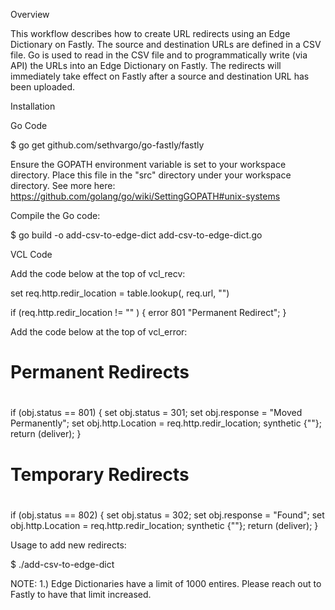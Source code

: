   Overview
 
  This workflow describes how to create URL redirects using an Edge Dictionary on Fastly. 
  The source and destination URLs are defined in a CSV file. Go is used to read in the
  CSV file and to programmatically write (via API) the URLs into an Edge Dictionary
  on Fastly. The redirects will immediately take effect on Fastly after a source and 
  destination URL has been uploaded.

  Installation

  Go Code

  $ go get github.com/sethvargo/go-fastly/fastly

  Ensure the GOPATH environment variable is set to your workspace directory.
  Place this file in the "src" directory under your workspace directory. See more here:
  https://github.com/golang/go/wiki/SettingGOPATH#unix-systems

  Compile the Go code: 
 
  $ go build -o add-csv-to-edge-dict add-csv-to-edge-dict.go

  VCL Code

  Add the code below at the top of vcl_recv:

  set req.http.redir_location = table.lookup(<EDGE-DICT-NAME>, req.url, "")
 
  if (req.http.redir_location != "" ) {
       error 801 "Permanent Redirect";
   }


  Add the code below at the top of vcl_error:

  # Permanent Redirects
  #
  if (obj.status == 801) {
     set obj.status = 301;
     set obj.response = "Moved Permanently";
     set obj.http.Location = req.http.redir_location;
     synthetic {""};
     return (deliver);
  }  

  # Temporary Redirects
  #
  if (obj.status == 802) {
     set obj.status = 302;
     set obj.response = "Found";
     set obj.http.Location = req.http.redir_location;
     synthetic {""};
     return (deliver);
  }

  
  Usage to add new redirects:

  $ ./add-csv-to-edge-dict <SECRET-API-TOKEN> <SERVICE-ID> <EDGE-DICT-NAME> <CVS-FILE-NAME>


  NOTE:
  1.) Edge Dictionaries have a limit of 1000 entires. Please reach out to Fastly to have that limit increased.

